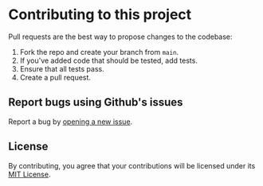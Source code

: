 # Contributing to this project

Pull requests are the best way to propose changes to the codebase:

1. Fork the repo and create your branch from `main`.
2. If you've added code that should be tested, add tests.
3. Ensure that all tests pass.
4. Create a pull request.

## Report bugs using Github's issues

Report a bug by [opening a new issue](https://github.com/breyerml/arithmetic_type_to_name/issues).

## License

By contributing, you agree that your contributions will be licensed under its [MIT License](http://choosealicense.com/licenses/mit/).
